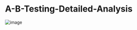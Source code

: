 # A-B-Testing-Detailed-Analysis

![image](https://user-images.githubusercontent.com/73220561/199245052-8154e541-e2d3-486a-b88b-114afd6c5b7a.png)
